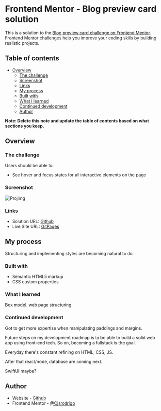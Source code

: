 # Frontend Mentor - Blog preview card solution

This is a solution to the [Blog preview card challenge on Frontend Mentor](https://www.frontendmentor.io/challenges/blog-preview-card-ckPaj01IcS). Frontend Mentor challenges help you improve your coding skills by building realistic projects.

## Table of contents

- [Overview](#overview)
  - [The challenge](#the-challenge)
  - [Screenshot](#screenshot)
  - [Links](#links)
  - [My process](#my-process)
  - [Built with](#built-with)
  - [What I learned](#what-i-learned)
  - [Continued development](#continued-development)
  - [Author](#author)

**Note: Delete this note and update the table of contents based on what sections you keep.**

## Overview

### The challenge

Users should be able to:

- See hover and focus states for all interactive elements on the page

### Screenshot
![Projimg](https://github.com/Cjsrodrigo/Blog-preview-card/assets/154842867/23da208c-89a6-4523-87b5-af6fddf09c73)



### Links

- Solution URL: [Github](https://github.com/Cjsrodrigo/Cjsrodrigo.github.io)
- Live Site URL: [GitPages](https://github.com/Cjsrodrigo/Cjsrodrigo.github.io)

## My process

Structuring and implementing styles are becoming natural to do.

### Built with

- Semantic HTML5 markup
- CSS custom properties

### What I learned

Box model. web page structuring.

### Continued development

Got to get more expertise when manipulating paddings and margins.

Future steps on my development roadmap is to be able to build a solid web app using front-end tech. So on, becoming a fullstack is the goal.

Everyday there's constant refining on HTML, CSS, JS.

After that react/node, database are coming next.

SwiftUI maybe?

## Author

- Website - [Github](https://github.com/Cjsrodrigo)
- Frontend Mentor - [@Cjsrodrigo](https://www.frontendmentor.io/profile/Cjsrodrigo)
